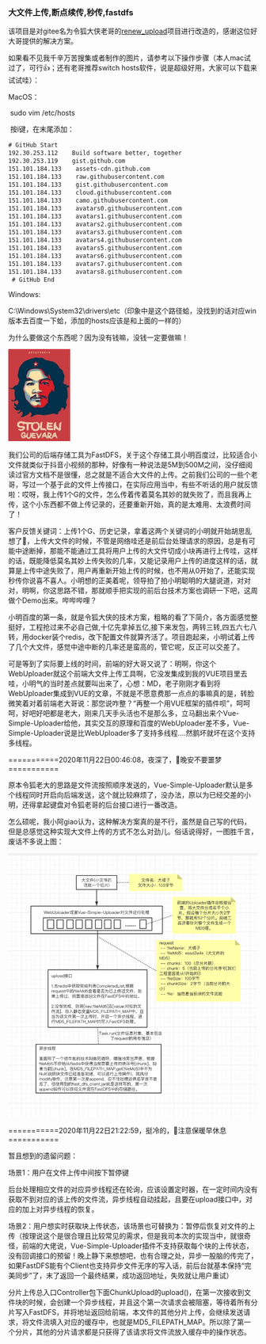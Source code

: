 ### 大文件上传,断点续传,秒传,fastdfs

该项目是对gitee名为令狐大侠老哥的[renew_upload](https://gitee.com/zwlan/renewFastdfs)项目进行改造的，感谢这位好大哥提供的解决方案。

如果看不见我千辛万苦搜集或者制作的图片，请参考以下操作步骤（本人mac试过了，可行👍；还有老哥推荐switch hosts软件，说是超级好用，大家可以下载来试试哇）：

MacOS：

​	sudo vim /etc/hosts

​	按i键，在末尾添加：

```text
# GitHub Start 
192.30.253.112    Build software better, together 
192.30.253.119    gist.github.com
151.101.184.133    assets-cdn.github.com
151.101.184.133    raw.githubusercontent.com
151.101.184.133    gist.githubusercontent.com
151.101.184.133    cloud.githubusercontent.com
151.101.184.133    camo.githubusercontent.com
151.101.184.133    avatars0.githubusercontent.com
151.101.184.133    avatars1.githubusercontent.com
151.101.184.133    avatars2.githubusercontent.com
151.101.184.133    avatars3.githubusercontent.com
151.101.184.133    avatars4.githubusercontent.com
151.101.184.133    avatars5.githubusercontent.com
151.101.184.133    avatars6.githubusercontent.com
151.101.184.133    avatars7.githubusercontent.com
151.101.184.133    avatars8.githubusercontent.com
 # GitHub End
```

Windows:

​	C:\Windows\System32\drivers\etc（印象中是这个路径蛤，没找到的话对应win版本去百度一下蛤，添加的hosts应该是和上面的一样的）



为什么要做这个东西呢？因为没有钱嘛，没钱一定要做嘛！

<img src="https://github.com/SennerMing/renew-upload/blob/master/images/spirit.jpg" alt="精神领袖" style="text-align:center;zoom:33%;" />

我们公司的后端存储工具为FastDFS，关于这个存储工具小明百度过，比较适合小文件就类似于抖音小视频的那种，好像有一种说法是5M到500M之间，没仔细阅读过官方文档不是很懂，总之就是不适合大文件的上传。之前我们公司的一些个老哥，写过一个基于此的文件上传接口，在实际应用当中，有些不听话的用户就反馈啦：哎呀，我上传1个G的文件，怎么传着传着莫名其妙的就失败了，而且我再上传，这个小东西都不做上传记录的，还要重新开始，真的是太难用、太浪费时间了！

客户反馈关键词：上传1个G、历史记录，拿着这两个关键词的小明就开始胡思乱想了🤔，上传大文件的时候，不管是网络哇还是前后台处理请求的原因，总是有可能中途断掉，那能不能通过工具将用户上传的大文件切成小块再进行上传哇，这样的话，既能降低莫名其妙上传失败的几率，又能记录用户上传的进度这样的话，就算是上传中途失败了，用户再重新开始上传的时候，也不用从0开始了，还能实现秒传你说喜不喜人。小明想的正美着呢，领导拍了拍小明聪明的大腿说道，对对对，明啊，你这思路不错，那就顺手把实现的前后台技术方案也调研一下吧，这周做个Demo出来。哔哔哔哩？

小明百度的第一条，就是令狐大侠的技术方案，粗略的看了下简介，各方面感觉整挺好，工程抢过来不必自己做,十亿先拿掉五亿,接下来发包，两转三转,四五六七八转，用docker装个redis，改下配置文件就算齐活了。项目跑起来，小明试着上传了几个大文件，感觉中途中断的几率还是蛮高的，管它呢，反正可以交差了。

可是等到了实际要上线的时间，前端的好大哥又说了：明啊，你这个WebUploader就这个前端大文件上传工具啊，它没发集成到我的VUE项目里去哇，小明气的当时差点就要叫出来了，心想：MD，老子刚刚才看到将WebUploader集成到VUE的文章，不就是不愿意费那一点点的事嘛真的是，转脸微笑着对着前端老大哥说：那您说咋整？“再整一个用VUE框架的插件呗”，呵呵呵，好吧好吧都是老大，刚来几天手头活也不是那么多，立马翻出来个Vue-Simple-Uploader给他，其实交互的原理和百度的WebUploader差不多，Vue-Simple-Uploader说是比WebUploader多了支持多线程....然鹅坏就坏在这个支持多线程。

===========2020年11月22日00:46:08，夜深了，🍊晚安不要噩梦===========

原本令狐老大的思路是文件流按照顺序发送的，Vue-Simple-Uploader默认是多个线程同时开启向后端发送，这个就比较麻烦了，没办法，原以为已经交差的小明，还得拿起键盘对令狐老哥的后台接口进行一番改造。

怎么硕呢，我小阿giao认为，这种解决方案真的是不行，虽然是自己写的代码，但是总感觉这种实现大文件上传的方式不怎么对劲儿。俗话说得好，一图胜千言，废话不多说上图：

![大体思路](https://github.com/SennerMing/renew-upload/blob/master/images/大体思路.png)

===========2020年11月22日21:22:59，挺冷的，🍊注意保暖早休息===========

暂且想到的遗留问题：

场景1：用户在文件上传中间按下暂停键

后台处理相应文件的对应异步线程还在轮询，应该设置定时器，在一定时间内没有获取不到对应的该上传的文件流，异步线程自动挂起，且要在upload接口中，对应的加上对异步线程的恢复。

场景2：用户想实时获取块上传状态，该场景也可替换为：暂停后恢复对文件的上传（按理说这个是很合理且比较常见的需求，但是我司本次的实现当中，就很奇怪，前端的大佬说，Vue-Simple-Uploader插件不支持获取每个块的上传状态，没有回调接口的预留！晚上静下来想想吧，也有合理之处，异步一股脑的传完了，如果FastDFS能有个Client也支持异步文件无序的写入话，前后台就基本保持“完美同步”了，末了返回一个最终结果，成功返回地址，失败就让用户重试）

分片上传总入口Controller包下面ChunkUpload的upload()，在第一次接收到文件块的时候，会创建一个异步线程，并且这个第一次请求会被阻塞，等待着所有分片写入FastDFS，并将地址返回给前端，本文件的其他分片上传，会继续发送请求，将文件流填入对应的缓存中，也就是MD5_FILEPATH_MAP。所以除了第一个分片，其他的分片请求都是只获得了该请求将文件流放入缓存中的操作状态。